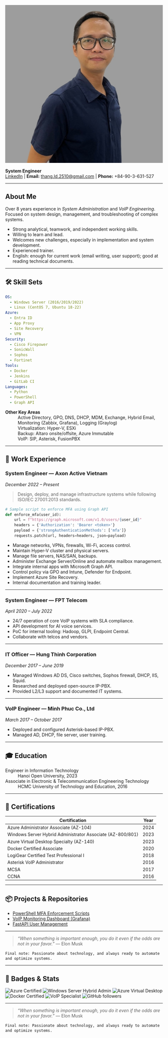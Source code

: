 ![Avatar](https://raw.githubusercontent.com/thangle2510/thangle2510.github.io/main/avatar.jpg)


**System Engineer**  
[LinkedIn](https://linkedin.com/in/thang-le-28970b91) | **Email:** thang.ld.2510@gmail.com | **Phone:** +84-90-3-631-527

* * *

## About Me

Over 8 years experience in _System Administration_ and _VoIP Engineering_.  
Focused on system design, management, and troubleshooting of complex systems.

* Strong analytical, teamwork, and independent working skills.
* Willing to learn and lead.
* Welcomes new challenges, especially in implementation and system development.
* Experienced trainer.
* English: enough for current work (email writing, user support); good at reading technical documents.

* * *

## 🛠️ Skill Sets

```yaml
OS:
  - Windows Server (2016/2019/2022)
  - Linux (CentOS 7, Ubuntu 18-22)
Azure:
  - Entra ID
  - App Proxy
  - Site Recovery
  - VPN
Security:
  - Cisco Firepower
  - SonicWall
  - Sophos
  - Fortinet
Tools:
  - Docker
  - Jenkins
  - GitLab CI
Languages:
  - Python
  - PowerShell
  - Graph API
```

<dl>
<dt><strong>Other Key Areas</strong></dt>
<dd>Active Directory, GPO, DNS, DHCP, MDM, Exchange, Hybrid Email, Monitoring (Zabbix, Grafana), Logging (Graylog)</dd>
<dd>Virtualization: Hyper-V, ESXi</dd>
<dd>Backup: Altaro onsite/offsite, Azure Immutable</dd>
<dd>VoIP: SIP, Asterisk, FusionPBX</dd>
</dl>

* * *

## 💼 Work Experience

### System Engineer — **Axon Active Vietnam**  
_December 2022 – Present_

> Design, deploy, and manage infrastructure systems while following ISO/IEC 27001:2013 standards.

```python
# Sample script to enforce MFA using Graph API
def enforce_mfa(user_id):
    url = f"https://graph.microsoft.com/v1.0/users/{user_id}"
    headers = {'Authorization': 'Bearer <token>'}
    payload = {'strongAuthenticationMethods': ['mfa']}
    requests.patch(url, headers=headers, json=payload)
```

- Manage networks, VPNs, firewalls, Wi-Fi, access control.
- Maintain Hyper-V cluster and physical servers.
- Manage file servers, NAS/SAN, backups.
- Administer Exchange Server/Online and automate mailbox management.
- Integrate internal apps with Microsoft Graph API.
- Control policy via GPO and Intune, Defender for Endpoint.
- Implement Azure Site Recovery.
- Internal documentation and training leader.

---

### System Engineer — **FPT Telecom**  
_April 2020 – July 2022_

- 24/7 operation of core VoIP systems with SLA compliance.
- API development for AI voice services.
- PoC for internal tooling: Hadoop, GLPI, Endpoint Central.
- Collaborate with telcos and vendors.

---

### IT Officer — **Hung Thinh Corporation**  
_December 2017 – June 2019_

- Managed Windows AD DS, Cisco switches, Sophos firewall, DHCP, IIS, Squid.
- Researched and deployed open-source IP-PBX.
- Provided L2/L3 support and documented IT systems.

---

### VoIP Engineer — **Minh Phuc Co., Ltd**  
_March 2017 – October 2017_

- Deployed and configured Asterisk-based IP-PBX.
- Managed AD, DHCP, file server, user training.

* * *

## 🎓 Education

<dl>
<dt>Engineer in Information Technology</dt>
<dd>Hanoi Open University, 2023</dd>
<dt>Associate in Electronic & Telecommunication Engineering Technology</dt>
<dd>HCMC University of Technology and Education, 2016</dd>
</dl>

* * *

## 📜 Certifications

| Certification | Year |
|---------------|------|
| Azure Administrator Associate (AZ-104) | 2024 |
| Windows Server Hybrid Administrator Associate (AZ-800/801) | 2023 |
| Azure Virtual Desktop Specialty (AZ-140) | 2023 |
| Docker Certified Associate | 2020 |
| LogiGear Certified Test Professional I | 2018 |
| Asterisk VoIP Administrator | 2016 |
| MCSA | 2017 |
| CCNA | 2016 |

* * *

## 📦 Projects & Repositories

* [PowerShell MFA Enforcement Scripts](https://github.com/example/mfa-scripts)
* [VoIP Monitoring Dashboard (Grafana)](https://github.com/example/voip-monitor)
* [FastAPI User Management](https://github.com/example/fastapi-users)

* * *

> _“When something is important enough, you do it even if the odds are not in your favor.”_ — Elon Musk

```
Final note: Passionate about technology, and always ready to automate and optimize systems.
```


* * *

## 🏅 Badges & Stats

![Azure Certified](https://img.shields.io/badge/Microsoft-AZ--104-blue?logo=microsoft)
![Windows Server Hybrid Admin](https://img.shields.io/badge/AZ--800%2F801-Windows%20Hybrid-blue?logo=windows)
![Azure Virtual Desktop](https://img.shields.io/badge/AZ--140-AVD-blueviolet?logo=microsoft)
![Docker Certified](https://img.shields.io/badge/Docker-Associate-blue?logo=docker)
![VoIP Specialist](https://img.shields.io/badge/VoIP-Asterisk-green?logo=asterisk)
![GitHub followers](https://img.shields.io/github/followers/example?style=social)



* * *

> _“When something is important enough, you do it even if the odds are not in your favor.”_ — Elon Musk

```
Final note: Passionate about technology, and always ready to automate and optimize systems.
```
